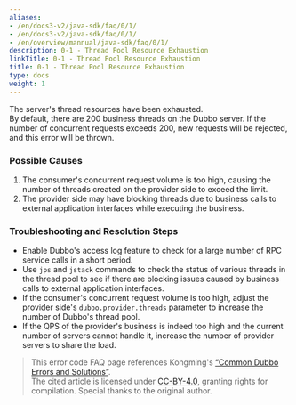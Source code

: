```yaml
---
aliases:
- /en/docs3-v2/java-sdk/faq/0/1/
- /en/docs3-v2/java-sdk/faq/0/1/
- /en/overview/mannual/java-sdk/faq/0/1/
description: 0-1 - Thread Pool Resource Exhaustion
linkTitle: 0-1 - Thread Pool Resource Exhaustion
title: 0-1 - Thread Pool Resource Exhaustion
type: docs
weight: 1
---
```



The server's thread resources have been exhausted.  
By default, there are 200 business threads on the Dubbo server. If the number of concurrent requests exceeds 200, new requests will be rejected, and this error will be thrown.

### Possible Causes
1. The consumer's concurrent request volume is too high, causing the number of threads created on the provider side to exceed the limit.
2. The provider side may have blocking threads due to business calls to external application interfaces while executing the business.

### Troubleshooting and Resolution Steps
* Enable Dubbo's access log feature to check for a large number of RPC service calls in a short period.
* Use `jps` and `jstack` commands to check the status of various threads in the thread pool to see if there are blocking issues caused by business calls to external application interfaces.
* If the consumer's concurrent request volume is too high, adjust the provider side's `dubbo.provider.threads` parameter to increase the number of Dubbo's thread pool.
* If the QPS of the provider's business is indeed too high and the current number of servers cannot handle it, increase the number of provider servers to share the load.

> This error code FAQ page references Kongming's [“Common Dubbo Errors and Solutions”](https://github.com/StabilityMan/StabilityGuide/blob/master/docs/diagnosis/plugin/rpc/%E7%B3%BB%E7%BB%9F%E7%A8%B3%E5%AE%9A%E6%80%A7%E2%80%94%E2%80%94Dubbo%E5%B8%B8%E8%A7%81%E9%94%99%E8%AF%AF%E5%8F%8A%E8%A7%A3%E5%86%B3%E6%96%B9%E6%B3%95.md).  
The cited article is licensed under [CC-BY-4.0](http://creativecommons.org/licenses/by/4.0/), granting rights for compilation. Special thanks to the original author.

